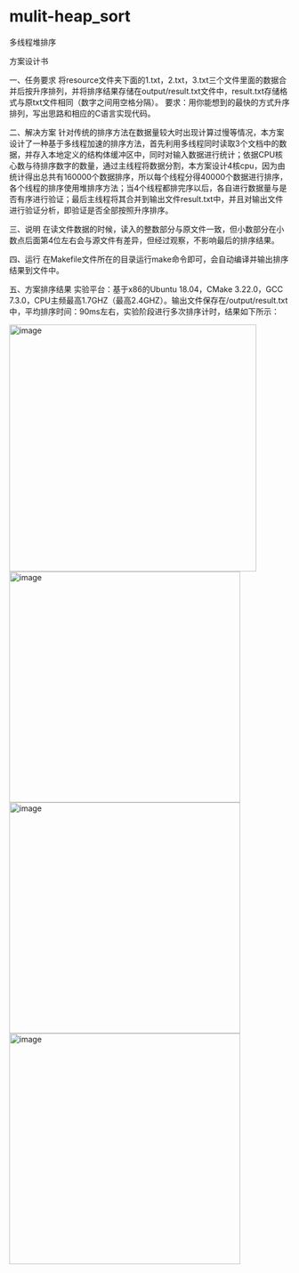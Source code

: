 # mulit-heap_sort
多线程堆排序

方案设计书

一、任务要求
将resource文件夹下面的1.txt，2.txt，3.txt三个文件里面的数据合并后按升序排列，并将排序结果存储在output/result.txt文件中，result.txt存储格式与原txt文件相同（数字之间用空格分隔）。
要求：用你能想到的最快的方式升序排列，写出思路和相应的C语言实现代码。

二、解决方案
针对传统的排序方法在数据量较大时出现计算过慢等情况，本方案设计了一种基于多线程加速的排序方法，首先利用多线程同时读取3个文档中的数据，并存入本地定义的结构体缓冲区中，同时对输入数据进行统计；依据CPU核心数与待排序数字的数量，通过主线程将数据分割，本方案设计4核cpu，因为由统计得出总共有160000个数据排序，所以每个线程分得40000个数据进行排序，各个线程的排序使用堆排序方法；当4个线程都排完序以后，各自进行数据量与是否有序进行验证；最后主线程将其合并到输出文件result.txt中，并且对输出文件进行验证分析，即验证是否全部按照升序排序。

三、说明
在读文件数据的时候，读入的整数部分与原文件一致，但小数部分在小数点后面第4位左右会与源文件有差异，但经过观察，不影响最后的排序结果。

四、运行
在Makefile文件所在的目录运行make命令即可，会自动编译并输出排序结果到文件中。

五、方案排序结果
实验平台：基于x86的Ubuntu 18.04，CMake 3.22.0，GCC 7.3.0，CPU主频最高1.7GHZ（最高2.4GHZ）。输出文件保存在/output/result.txt中，平均排序时间：90ms左右，实验阶段进行多次排序计时，结果如下所示：

<img width="444" alt="image" src="https://user-images.githubusercontent.com/81498573/181882906-cf0007e1-5e2d-4660-b113-b035e7f339dc.png">
<img width="415" alt="image" src="https://user-images.githubusercontent.com/81498573/181883013-ac730756-f8cd-4892-be99-4feb2c565ea5.png">
<img width="415" alt="image" src="https://user-images.githubusercontent.com/81498573/181883055-2407eb7a-7fa9-457c-973e-d27df996b9d3.png">
<img width="415" alt="image" src="https://user-images.githubusercontent.com/81498573/181883096-308546fc-4f54-4ae6-b19b-5765eda7312e.png">

